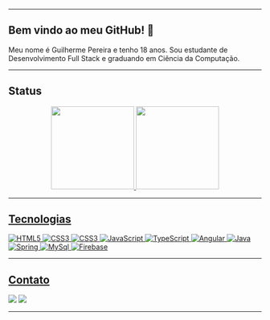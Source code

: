<hr>

## Bem vindo ao meu GitHub! 👋
<p>Meu nome é Guilherme Pereira e tenho 18 anos. Sou estudante de Desenvolvimento Full Stack e graduando em Ciência da
    Computação.</p>
</div>
<hr>

## Status
<div align="center">
    <a href="https://github.com/guilhermepereiradev">
        <img height="165em" src="https://github-readme-stats.vercel.app/api?username=guilhermepereiradev&count_private=true&show_icons=true&theme=github_dark&include_all_commits=true"/>
        <img height="165em" src="https://github-readme-stats.vercel.app/api/top-langs/?username=guilhermepereiradev&layout=compact&theme=github_dark"/>
</div>
<hr>

## Tecnologias
<div>
    <img alt="HTML5" src="https://img.shields.io/badge/HTML5-E34F26?style=for-the-badge&logo=html5&logoColor=white">
    <img alt="CSS3" src="https://img.shields.io/badge/CSS3-1572B6?style=for-the-badge&logo=css3&logoColor=white">
    <img alt="CSS3" src="https://img.shields.io/badge/Bootstrap-563D7C?style=for-the-badge&logo=bootstrap&logoColor=white">
    <img alt="JavaScript" src="https://img.shields.io/badge/JavaScript-F7DF1E?style=for-the-badge&logo=javascript&logoColor=black">
    <img alt="TypeScript" src="https://img.shields.io/badge/TypeScript-007ACC?style=for-the-badge&logo=typescript&logoColor=white">
    <img alt="Angular" src="https://img.shields.io/badge/Angular-DD0031?style=for-the-badge&logo=angular&logoColor=white">
    <img alt="Java" src="https://img.shields.io/badge/Java-ED8B00?style=for-the-badge&logo=java&logoColor=white">
    <img alt="Spring" src="https://img.shields.io/badge/Spring-6DB33F?style=for-the-badge&logo=spring&logoColor=white">
    <img alt="MySql" src="https://img.shields.io/badge/MySQL-005C84?style=for-the-badge&logo=mysql&logoColor=white">
    <img alt="Firebase" src="ttps://img.shields.io/badge/Firebase-F29D0C?style=for-the-badge&logo=firebase&logoColor=white">

</div>
<hr>

## Contato
<div>
    <a href="mailto:guilhermepereira1609@hotmail.com" target="_blank"><img src="https://img.shields.io/badge/Microsoft_Outlook-0078D4?style=for-the-badge&logo=microsoft-outlook&logoColor=white"></a>
    <a href="https://www.linkedin.com/in/guilhermepereiradev/" target="_blank"><img src="https://img.shields.io/badge/LinkedIn-0077B5?style=for-the-badge&logo=linkedin&logoColor=white"></a>
</div>
<hr>
